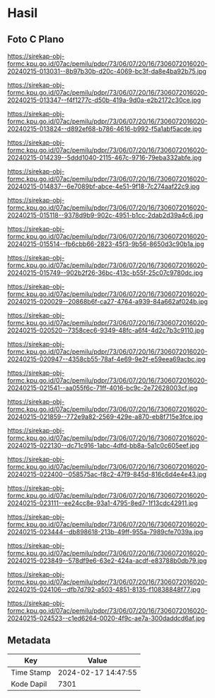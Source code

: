 # Hasil

## Foto C Plano

https://sirekap-obj-formc.kpu.go.id/07ac/pemilu/pdpr/73/06/07/20/16/7306072016020-20240215-013031--8b97b30b-d20c-4069-bc3f-da8e4ba92b75.jpg

https://sirekap-obj-formc.kpu.go.id/07ac/pemilu/pdpr/73/06/07/20/16/7306072016020-20240215-013347--f4f1277c-d50b-419a-9d0a-e2b2172c30ce.jpg

https://sirekap-obj-formc.kpu.go.id/07ac/pemilu/pdpr/73/06/07/20/16/7306072016020-20240215-013824--d892ef68-b786-4616-b992-f5a1abf5acde.jpg

https://sirekap-obj-formc.kpu.go.id/07ac/pemilu/pdpr/73/06/07/20/16/7306072016020-20240215-014239--5ddd1040-2115-467c-9716-79eba332abfe.jpg

https://sirekap-obj-formc.kpu.go.id/07ac/pemilu/pdpr/73/06/07/20/16/7306072016020-20240215-014837--6e7089bf-abce-4e51-9f18-7c274aaf22c9.jpg

https://sirekap-obj-formc.kpu.go.id/07ac/pemilu/pdpr/73/06/07/20/16/7306072016020-20240215-015118--9378d9b9-902c-4951-b1cc-2dab2d39a4c6.jpg

https://sirekap-obj-formc.kpu.go.id/07ac/pemilu/pdpr/73/06/07/20/16/7306072016020-20240215-015514--fb6cbb66-2823-45f3-9b56-8650d3c90b1a.jpg

https://sirekap-obj-formc.kpu.go.id/07ac/pemilu/pdpr/73/06/07/20/16/7306072016020-20240215-015749--902b2f26-36bc-413c-b55f-25c07c9780dc.jpg

https://sirekap-obj-formc.kpu.go.id/07ac/pemilu/pdpr/73/06/07/20/16/7306072016020-20240215-020029--20868b6f-ca27-4764-a939-84a662af024b.jpg

https://sirekap-obj-formc.kpu.go.id/07ac/pemilu/pdpr/73/06/07/20/16/7306072016020-20240215-020520--7358cec6-9349-48fc-a6f4-4d2c7b3c9110.jpg

https://sirekap-obj-formc.kpu.go.id/07ac/pemilu/pdpr/73/06/07/20/16/7306072016020-20240215-020947--4358cb55-78af-4e69-9e2f-e59eea69acbc.jpg

https://sirekap-obj-formc.kpu.go.id/07ac/pemilu/pdpr/73/06/07/20/16/7306072016020-20240215-021541--aa055f6c-71ff-4016-bc9c-2e72628003cf.jpg

https://sirekap-obj-formc.kpu.go.id/07ac/pemilu/pdpr/73/06/07/20/16/7306072016020-20240215-021859--772e9a82-2569-429e-a870-eb8f715e3fce.jpg

https://sirekap-obj-formc.kpu.go.id/07ac/pemilu/pdpr/73/06/07/20/16/7306072016020-20240215-022130--dc71c916-1abc-4dfd-bb8a-5a1c0c605eef.jpg

https://sirekap-obj-formc.kpu.go.id/07ac/pemilu/pdpr/73/06/07/20/16/7306072016020-20240215-022400--058575ac-f8c2-47f9-845d-816c6d4e4e43.jpg

https://sirekap-obj-formc.kpu.go.id/07ac/pemilu/pdpr/73/06/07/20/16/7306072016020-20240215-023111--ee24cc8e-93a1-4795-8ed7-1f13cdc42911.jpg

https://sirekap-obj-formc.kpu.go.id/07ac/pemilu/pdpr/73/06/07/20/16/7306072016020-20240215-023444--db898618-213b-49ff-955a-7989cfe7039a.jpg

https://sirekap-obj-formc.kpu.go.id/07ac/pemilu/pdpr/73/06/07/20/16/7306072016020-20240215-023849--578df9e6-63e2-424a-acdf-e83788b0db79.jpg

https://sirekap-obj-formc.kpu.go.id/07ac/pemilu/pdpr/73/06/07/20/16/7306072016020-20240215-024106--dfb7d792-a503-4851-8135-f10838848f77.jpg

https://sirekap-obj-formc.kpu.go.id/07ac/pemilu/pdpr/73/06/07/20/16/7306072016020-20240215-024523--c1ed6264-0020-4f9c-ae7a-300daddcd6af.jpg


## Metadata

| Key        | Value               |
| ---------- | ------------------- |
| Time Stamp | 2024-02-17 14:47:55 |
| Kode Dapil | 7301                |



